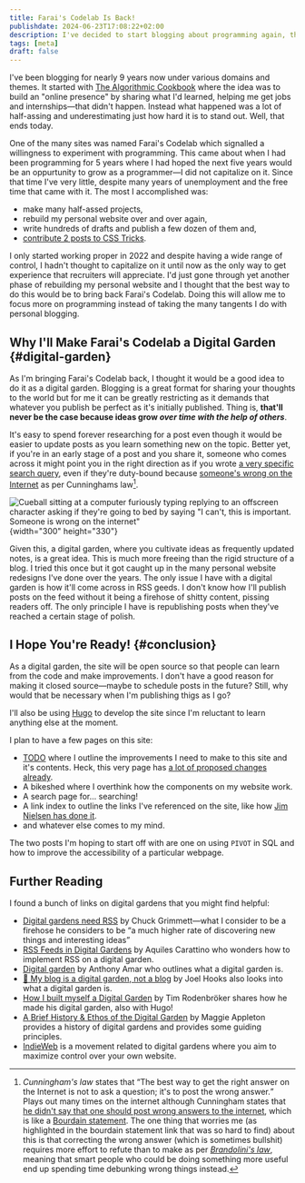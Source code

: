 ```yaml
---
title: Farai's Codelab Is Back!
publishdate: 2024-06-23T17:08:22+02:00
description: I've decided to start blogging about programming again, this time as a digital garden
tags: [meta]
draft: false
---
```


I've been blogging for nearly 9 years now under various domains and themes. It started with [The Algorithmic Cookbook](https://web.archive.org/web/20170909005305/https://agckb.wordpress.com/) where the idea was to build an "online presence" by sharing what I'd learned, helping me get jobs and internships—that didn't happen. Instead what happened was a lot of half-assing and underestimating just how hard it is to stand out. Well, that ends today.

One of the many sites was named Farai's Codelab which signalled a willingness to experiment with programming. This came about when I had been programming for 5 years where I had hoped the next five years would be an oppurtunity to grow as a programmer—I did not capitalize on it. Since that time I've very little, despite many years of unemployment and the free time that came with it. The most I accomplished was:

* make many half-assed projects,
* rebuild my personal website over and over again,
* write hundreds of drafts and publish a few dozen of them and,
* [contribute 2 posts to CSS Tricks](https://css-tricks.com/author/faraigandiyafarai/).

I only started working proper in 2022 and despite having a wide range of control, I hadn't thought to capitalize on it until now as the only way to get experience that recruiters will appreciate. I'd just gone through yet another phase of rebuilding my personal website and I thought that the best way to do this would be to bring back Farai's Codelab. Doing this will allow me to focus more on programming instead of taking the many tangents I do with personal blogging.

## Why I'll Make Farai's Codelab a Digital Garden {#digital-garden}

As I'm bringing Farai's Codelab back, I thought it would be a good idea to do it as a digital garden. Blogging is a great format for sharing your thoughts to the world but for me it can be greatly restricting as it demands that whatever you publish be perfect as it's initially published. Thing is, **that'll never be the case because ideas grow *over time with the help of others***.

It's easy to spend forever researching for a post even though it would be easier to update posts as you learn something new on the topic. Better yet, if you're in an early stage of a post and you share it, someone who comes across it might point you in the right direction as if you wrote [a very specific search query](https://www.henrikkarlsson.xyz/p/search-query), even if they're duty-bound because [someone's wrong on the Internet](https://xkcd.com/386/) as per Cunninghams law[^cunningham].

![Cueball sitting at a computer furiously typing replying to an offscreen character asking if they're going to bed by saying "I can't, this is important. Someone is wrong on the internet"](https://imgs.xkcd.com/comics/duty_calls.png)
{width="300" height="330"}

Given this, a digital garden, where you cultivate ideas as frequently updated notes, is a great idea. This is much more freeing than the rigid structure of a blog. I tried this once but it got caught up in the many personal website redesigns I've done over the years. The only issue I have with a digital garden is how it'll come across in RSS geeds. I don't know how I'll publish posts on the feed without it being a firehose of shitty content, pissing readers off. The only principle I have is republishing posts when they've reached a certain stage of polish.

## I Hope You're Ready! {#conclusion}

As a digital garden, the site will be open source so that people can learn from the code and make improvements. I don't have a good reason for making it closed source—maybe to schedule posts in the future? Still, why would that be necessary when I'm publishing thigs as I go?

I'll also be using [Hugo](https://gohugo.io/) to develop the site since I'm reluctant to learn anything else at the moment.

I plan to have a few pages on this site:

* [TODO](/content/TODO.md) where I outline the improvements I need to make to this site and it's contents. Heck, this very page has [a lot of proposed changes already](/content/TODO.md#codelab-returns).
* A bikeshed where I overthink how the components on my website work.
* A search page for... searching!
* A link index to outline the links I've referenced on the site, like how [Jim Nielsen has done it](https://blog.jim-nielsen.com/2020/indexing-my-blogs-links/).
* and whatever else comes to my mind.

The two posts I'm hoping to start off with are one on using `PIVOT` in SQL and how to improve the accessibility of a particular webpage.

## Further Reading

I found a bunch of links on digital gardens that you might find helpful:

* [Digital gardens need RSS](https://cagrimmett.com/2023/10/17/digital-gardens-need-rss/) by Chuck Grimmett—what I consider to be a firehose he considers to be <q>a much higher rate of discovering new things and interesting ideas</q>
* [RSS Feeds in Digital Gardens](https://notes.aquiles.me/rss_feeds_in_digital_gardens/) by Aquiles Carattino who wonders how to implement RSS on a digital garden.
* [Digital garden](https://anthonyamar.fr/Digital+garden/Digital+garden) by Anthony Amar who outlines what a digital garden is.
* [🌱 My blog is a digital garden, not a blog](https://joelhooks.com/digital-garden/) by Joel Hooks also looks into what a digital garden is.
* [How I built myself a Digital Garden](https://timrodenbroeker.de/digital-garden/) by Tim Rodenbröker shares how he made his digital garden, also with Hugo!
* [A Brief History & Ethos of the Digital Garden](https://maggieappleton.com/garden-history) by Maggie Appleton provides a history of digital gardens and provides some guiding principles.
* [IndieWeb](https://indieweb.org/principles) is a movement related to digital gardens where you aim to maximize control over your own website.

[^cunningham]: <dfn>Cunningham's law</dfn> states that <q>The best way to get the right answer on the Internet is not to ask a question; it's to post the wrong answer.</q> Plays out many times on the internet although Cunningham states that [he didn't say that one should post wrong answers to the internet](https://www.youtube.com/watch?v=fclyQt6R5Dc), which is like a [Bourdain statement](https://www.atvbt.com/bourdain-statements/). The one thing that worries me (as highlighted in the bourdain statement link that was so hard to find) about this is that correcting the wrong answer (which is sometimes bullshit) requires more effort to refute than to make as per [<dfn>Brandolini's law</dfn>](https://web.archive.org/web/20140718225358/https://twitter.com/ziobrando/status/289635060758507521), meaning that smart people who could be doing something more useful end up spending time debunking wrong things instead.
